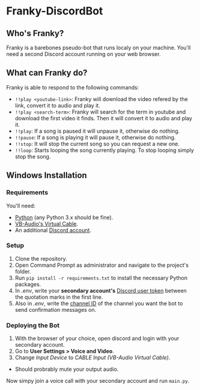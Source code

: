 # Franky-DiscordBot

## Who's Franky?

Franky is a barebones pseudo-bot that runs localy on your machine.
You'll need a second Discord account running on your web browser.

## What can Franky do?

Franky is able to respond to the following commands:
- ```!!play <youtube-link>```: Franky will download the video refered by the link, convert it to audio and play it.
- ```!!play <search-term>```: Franky will search for the term in youtube and download the first video it finds. Then it will convert it to audio and play it.
- ```!!play```: If a song is paused it will unpause it, otherwise do nothing.
- ```!!pause```: If a song is playing it will pause it, otherwise do nothing.
- ```!!stop```: It will stop the current song so you can request a new one.
- ```!!loop```: Starts looping the song currently playing. To stop looping simply stop the song.

## Windows Installation

### Requirements

You'll need:
- [Python](https://www.python.org/downloads/) (any Python 3.x should be fine). 
- [VB-Audio's Virtual Cable](https://vb-audio.com/Cable/).
- An additional [Discord account](https://discord.com/register).

### Setup

1. Clone the repository.
2. Open Command Prompt as administrator and navigate to the project's folder.
3. Run ```pip install -r requirements.txt``` to install the necessary Python packages.
4. In *.env*, write your **secondary account's** [Discord user token](https://github.com/Tyrrrz/DiscordChatExporter/wiki/Obtaining-Token-and-Channel-IDs#how-to-get-a-user-token) between the quotation marks in the first line.
5. Also in *.env*, write the [channel ID](https://github.com/Tyrrrz/DiscordChatExporter/wiki/Obtaining-Token-and-Channel-IDs#how-to-get-a-server-id-or-a-server-channel-id) of the channel you want the bot to send confirmation messages on. 

### Deploying the Bot

1. With the browser of your choice, open discord and login with your secondary account.
2. Go to **User Settings > Voice and Video**.
3. Change *Input Device* to *CABLE Input (VB-Audio Virtual Cable)*.
- Should probrably mute your output audio.

Now simpy join a voice call with your secondary account and run ```main.py```.